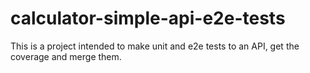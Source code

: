 # calculator-simple-api-e2e-tests
This is a project intended to make unit and e2e tests to an API, get the coverage and merge them.
